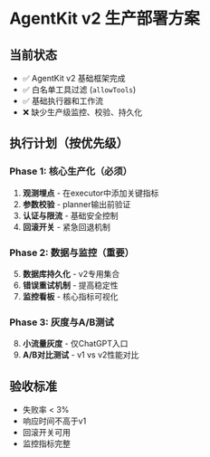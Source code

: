 # AgentKit v2 生产部署方案

## 当前状态
- ✅ AgentKit v2 基础框架完成
- ✅ 白名单工具过滤 (`allowTools`)
- ✅ 基础执行器和工作流
- ❌ 缺少生产级监控、校验、持久化

## 执行计划（按优先级）

### Phase 1: 核心生产化（必须）
1. **观测埋点** - 在executor中添加关键指标
2. **参数校验** - planner输出前验证
3. **认证与限流** - 基础安全控制
4. **回滚开关** - 紧急回退机制

### Phase 2: 数据与监控（重要）
5. **数据库持久化** - v2专用集合
6. **错误重试机制** - 提高稳定性
7. **监控看板** - 核心指标可视化

### Phase 3: 灰度与A/B测试
8. **小流量灰度** - 仅ChatGPT入口
9. **A/B对比测试** - v1 vs v2性能对比

## 验收标准
- 失败率 < 3%
- 响应时间不高于v1
- 回滚开关可用
- 监控指标完整
